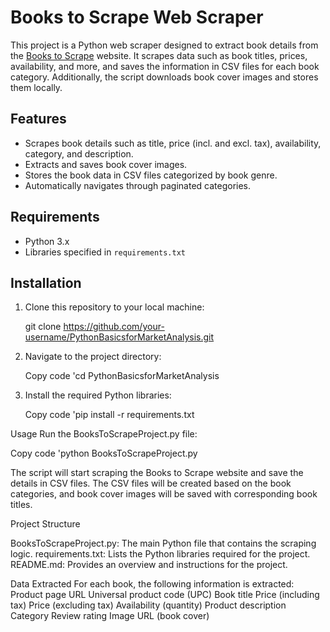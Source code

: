 # Books to Scrape Web Scraper

This project is a Python web scraper designed to extract book details from the [Books to Scrape](https://books.toscrape.com/) website. It scrapes data such as book titles, prices, availability, and more, and saves the information in CSV files for each book category. Additionally, the script downloads book cover images and stores them locally.

## Features

- Scrapes book details such as title, price (incl. and excl. tax), availability, category, and description.
- Extracts and saves book cover images.
- Stores the book data in CSV files categorized by book genre.
- Automatically navigates through paginated categories.

## Requirements

- Python 3.x
- Libraries specified in `requirements.txt`

## Installation

1. Clone this repository to your local machine:
   
   git clone https://github.com/your-username/PythonBasicsforMarketAnalysis.git

2.  Navigate to the project directory:

    Copy code
    'cd PythonBasicsforMarketAnalysis

3.  Install the required Python libraries:
  
    Copy code
    'pip install -r requirements.txt

Usage
Run the BooksToScrapeProject.py file:

Copy code
'python BooksToScrapeProject.py

The script will start scraping the Books to Scrape website and save the details in CSV files. The CSV files will be created based on the book categories, and book cover images will be saved with corresponding book titles.

Project Structure

BooksToScrapeProject.py: The main Python file that contains the scraping logic.
requirements.txt: Lists the Python libraries required for the project.
README.md: Provides an overview and instructions for the project.

Data Extracted
For each book, the following information is extracted:
   Product page URL
   Universal product code (UPC)
   Book title
   Price (including tax)
   Price (excluding tax)
   Availability (quantity)
   Product description
   Category
   Review rating
   Image URL (book cover)
